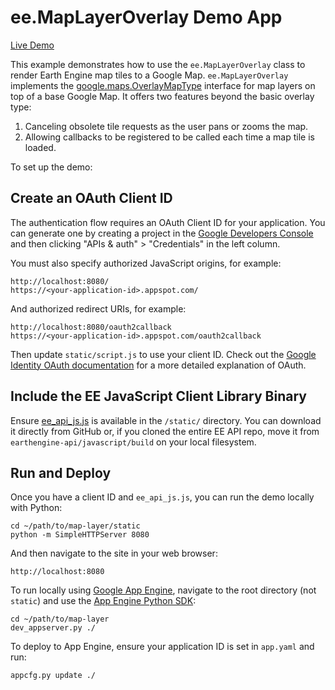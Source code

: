 ee.MapLayerOverlay Demo App
===========================

[Live Demo](https://map-layer-dot-ee-demos.appspot.com/)

This example demonstrates how to use the `ee.MapLayerOverlay` class to render
Earth Engine map tiles to a Google Map. `ee.MapLayerOverlay` implements the
[google.maps.OverlayMapType](https://developers.google.com/maps/documentation/javascript/examples/maptype-overlay)
interface for map layers on top of a base Google Map. It offers two features
beyond the basic overlay type:

1. Canceling obsolete tile requests as the user pans or zooms the map.
2. Allowing callbacks to be registered to be called each time a map tile is loaded.

To set up the demo:

Create an OAuth Client ID
-------------------------

The authentication flow requires an OAuth Client ID for your application.
You can generate one by creating a project in the
[Google Developers Console](https://console.developers.google.com) and
then clicking "APIs & auth" > "Credentials" in the left column.

You must also specify authorized JavaScript origins, for example:

    http://localhost:8080/
    https://<your-application-id>.appspot.com/

And authorized redirect URIs, for example:

    http://localhost:8080/oauth2callback
    https://<your-application-id>.appspot.com/oauth2callback

Then update `static/script.js` to use your client ID.
Check out the [Google Identity OAuth documentation](
https://developers.google.com/identity/protocols/OAuth2UserAgent)
for a more detailed explanation of OAuth.

Include the EE JavaScript Client Library Binary
-----------------------------------------------

Ensure [ee_api_js.js](https://github.com/google/earthengine-api/blob/master/javascript/build/ee_api_js.js)
is available in the `/static/` directory. You can download it directly from GitHub
or, if you cloned the entire EE API repo, move it from `earthengine-api/javascript/build`
on your local filesystem.

Run and Deploy
--------------

Once you have a client ID and `ee_api_js.js`, you can run the demo locally
with Python:

    cd ~/path/to/map-layer/static
    python -m SimpleHTTPServer 8080

And then navigate to the site in your web browser:

    http://localhost:8080

To run locally using [Google App Engine](https://cloud.google.com/appengine/docs),
navigate to the root directory (not `static`) and use the
[App Engine Python SDK](https://cloud.google.com/appengine/downloads):

    cd ~/path/to/map-layer
    dev_appserver.py ./

To deploy to App Engine, ensure your application ID is set in `app.yaml` and run:

    appcfg.py update ./
